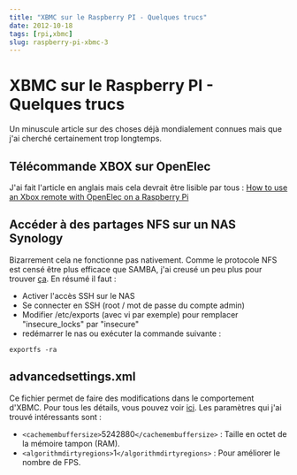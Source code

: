 ```yaml
---
title: "XBMC sur le Raspberry PI - Quelques trucs"
date: 2012-10-18
tags: [rpi,xbmc]
slug: raspberry-pi-xbmc-3
---
```

# XBMC sur le Raspberry PI - Quelques trucs

Un minuscule article sur des choses déjà mondialement connues mais que j'ai cherché certainement trop longtemps.

## Télécommande XBOX sur OpenElec

J'ai fait l'article en anglais mais cela devrait être lisible par tous :
[How to use an Xbox remote with OpenElec on a Raspberry Pi](/blog/raspberry-pi-openelec-xbox-dongle)

## Accéder à des partages NFS sur un NAS Synology

Bizarrement cela ne fonctionne pas nativement. Comme le protocole NFS est censé être plus efficace que SAMBA, j'ai creusé un peu plus pour trouver [ça](http://wiki.xbmc.org/index.php?title=NFS#Synology). En résumé il faut :

* Activer l'accès SSH sur le NAS
* Se connecter en SSH (root / mot de passe du compte admin)
* Modifier /etc/exports (avec vi par exemple) pour remplacer "insecure_locks" par "insecure"
* redémarrer le nas ou exécuter la commande suivante : 

```
exportfs -ra
```

## advancedsettings.xml

Ce fichier permet de faire des modifications dans le comportement d'XBMC. Pour tous les détails, vous pouvez voir [ici](http://wiki.xbmc.org/index.php?title=Userdata/advancedsettings.xml). Les paramètres qui j'ai trouvé intéressants sont :

* `<cachemembuffersize>`5242880`</cachemembuffersize>` : Taille en octet de la mémoire tampon (RAM).
* `<algorithmdirtyregions>`1`</algorithmdirtyregions>` : Pour améliorer le nombre de FPS.



